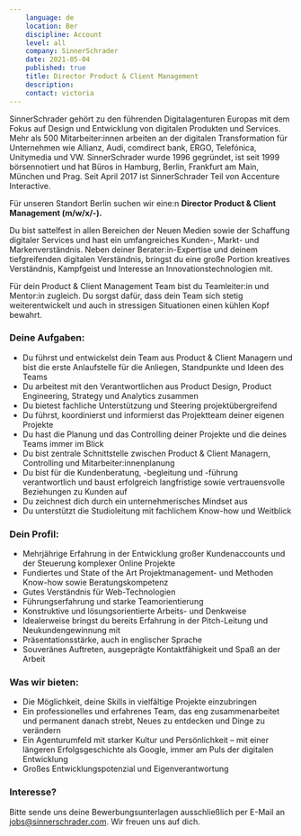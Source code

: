 ```yaml
---
    language: de
    location: Ber
    discipline: Account
    level: all
    company: SinnerSchrader 
    date: 2021-05-04
    published: true
    title: Director Product & Client Management
    description: 
    contact: victoria
---
```


SinnerSchrader gehört zu den führenden Digitalagenturen Europas mit dem Fokus auf Design und Entwicklung von digitalen Produkten und Services. Mehr als 500 Mitarbeiter:innen arbeiten an der digitalen Transformation für Unternehmen wie Allianz, Audi, comdirect bank, ERGO, Telefónica, Unitymedia und VW. SinnerSchrader wurde 1996 gegründet, ist seit 1999 börsennotiert und hat Büros in Hamburg, Berlin, Frankfurt am Main, München und Prag. Seit April 2017 ist SinnerSchrader Teil von Accenture Interactive.

Für unseren Standort Berlin suchen wir eine:n **Director Product & Client Management (m/w/x/-).**

Du bist sattelfest in allen Bereichen der Neuen Medien sowie der Schaffung digitaler Services und hast ein umfangreiches Kunden-, Markt- und Markenverständnis. Neben deiner Berater:in-Expertise und deinem tiefgreifenden digitalen Verständnis, bringst du eine große Portion kreatives Verständnis, Kampfgeist und Interesse an Innovationstechnologien mit.

Für dein Product & Client Management Team bist du Teamleiter:in und Mentor:in zugleich. Du sorgst dafür, dass dein Team sich stetig weiterentwickelt und auch in stressigen Situationen einen kühlen Kopf bewahrt.

### Deine Aufgaben:

- Du führst und entwickelst dein Team aus Product & Client Managern und bist die erste Anlaufstelle für die Anliegen, Standpunkte und Ideen des Teams
- Du arbeitest mit den Verantwortlichen aus Product Design, Product Engineering, Strategy und Analytics zusammen
- Du bietest fachliche Unterstützung und Steering projektübergreifend
- Du führst, koordinierst und informierst das Projektteam deiner eigenen Projekte
- Du hast die Planung und das Controlling deiner Projekte und die deines Teams immer im Blick
- Du bist zentrale Schnittstelle zwischen Product & Client Managern, Controlling und Mitarbeiter:innenplanung
- Du bist für die Kundenberatung, -begleitung und -führung verantwortlich und baust erfolgreich langfristige sowie vertrauensvolle Beziehungen zu Kunden auf
- Du zeichnest dich durch ein unternehmerisches Mindset aus
- Du unterstützt die Studioleitung mit fachlichem Know-how und Weitblick

### Dein Profil:

- Mehrjährige Erfahrung in der Entwicklung großer Kundenaccounts und der Steuerung komplexer Online Projekte
- Fundiertes und State of the Art Projektmanagement- und Methoden Know-how sowie Beratungskompetenz
- Gutes Verständnis für Web-Technologien
- Führungserfahrung und starke Teamorientierung
- Konstruktive und lösungsorientierte Arbeits- und Denkweise
- Idealerweise bringst du bereits Erfahrung in der Pitch-Leitung und Neukundengewinnung mit
- Präsentationsstärke, auch in englischer Sprache
- Souveränes Auftreten, ausgeprägte Kontaktfähigkeit und Spaß an der Arbeit

### Was wir bieten:

- Die Möglichkeit, deine Skills in vielfältige Projekte einzubringen
- Ein professionelles und erfahrenes Team, das eng zusammenarbeitet und permanent danach strebt, Neues zu entdecken und Dinge zu verändern
- Ein Agenturumfeld mit starker Kultur und Persönlichkeit – mit einer längeren Erfolgsgeschichte als Google, immer am Puls der digitalen Entwicklung
-  Großes Entwicklungspotenzial und Eigenverantwortung

### Interesse?
 
Bitte sende uns deine Bewerbungsunterlagen ausschließlich per E-Mail an <jobs@sinnerschrader.com>. Wir freuen uns auf dich.
